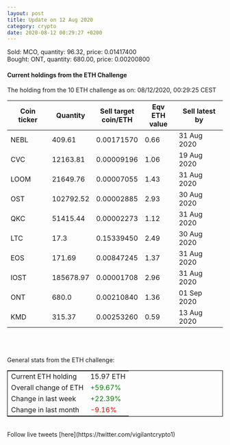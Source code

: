 ```yaml
---
layout: post
title: Update on 12 Aug 2020
category: crypto
date: 2020-08-12 00:29:27 +0200
---
```

<!-- Global site tag (gtag.js) - Google Analytics -->
<script async src="https://www.googletagmanager.com/gtag/js?id=UA-103831149-5"></script>
<script>
  window.dataLayer = window.dataLayer || [];
  function gtag(){dataLayer.push(arguments);}
  gtag('js', new Date());

  gtag('config', 'UA-103831149-5');
</script>
Sold: MCO, quantity:        96.32, price:   0.01417400<br>Bought: ONT, quantity:       680.00, price:   0.00200800<br>

#### Current holdings from the ETH Challenge

The holding from the 10 ETH challenge as on: 08/12/2020, 00:29:25 CEST

|Coin ticker|Quantity|Sell target<br>coin/ETH|Eqv ETH<br>value|Sell latest by|
|-----------|--------|-----------|-----------|--------------|
NEBL|409.61|  0.00171570|0.66|31 Aug 2020|
CVC|12163.81|  0.00009196|1.06|19 Aug 2020|
LOOM|21649.76|  0.00007055|1.43|31 Aug 2020|
OST|102792.52|  0.00002885|2.93|30 Aug 2020|
QKC|51415.44|  0.00002273|1.12|31 Aug 2020|
LTC|17.3|  0.15339450|2.49|30 Aug 2020|
EOS|171.69|  0.00847245|1.37|31 Aug 2020|
IOST|185678.97|  0.00001708|2.96|31 Aug 2020|
ONT|680.0|  0.00210840|1.36|01 Sep 2020|
KMD|315.37|  0.00253260|0.59|13 Aug 2020|

<br>
<br>
<br>
General stats from the ETH challenge:

<table style="border:1px solid black;margin-left:auto;margin-right:auto;">
	<tbody>
	<tr>
		<td>Current ETH holding</td>
		<td>     15.97 ETH</td>
	</tr>
	<tr>
		<td>Overall change of ETH</td>
		<td><font color="green">+59.67%</font></td>
	</tr>
	<tr>
		<td>Change in last week</td>
		<td><font color="green">+22.39%</font></td>
	</tr>
	<tr>
		<td>Change in last month</td>
		<td><font color="red">-9.16%</font></td>
	</tr>
	</tbody>
</table>

<br>
Follow live tweets [here](https://twitter.com/vigilantcrypto1)
<br>
<br>